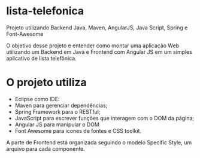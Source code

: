 # lista-telefonica
Projeto utilizando Backend Java, Maven, AngularJS, Java Script, Spring e Font-Awesome

O objetivo desse projeto e entender como montar uma aplicação Web utilizando um Backend em Java e Frontend com Angular JS em um simples aplicativo de lista telefônica.

# O projeto utiliza
- Eclipse como IDE:
- Maven para gerenciar dependências;
- Spring Framework para o RESTful;
- JavaScript para escrever funções que interagem com o DOM da página;
- Angular JS para manipular o DOM
- Font Awesome para icones de fontes e CSS toolkit.

A parte de Frontend está organizada seguindo o modelo Specific Style, um arquivo para cada componente.
